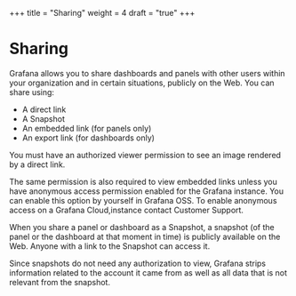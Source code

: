 +++
title = "Sharing"
weight = 4
draft = "true"
+++

# Sharing

Grafana allows you to share dashboards and panels with other users within your organization and in certain situations, publicly on the Web. You can share using:
- A direct link
- A Snapshot
- An embedded link (for panels only)
- An export link (for dashboards only)

You must have an authorized viewer permission to see an image rendered by a direct link.

The same permission is also required to view embedded links unless you have anonymous access permission enabled for the Grafana instance.  You can enable this option by yourself in Grafana OSS. To enable anonymous access on a Grafana Cloud,instance contact Customer Support.

When you share a panel or dashboard as a Snapshot, a snapshot (of the panel or the dashboard at that moment in time) is publicly available on the Web. Anyone with a link to the Snapshot can access it. 

Since snapshots do not need any authorization to view, Grafana strips information related to the account it came from as well as all data that is not relevant from the snapshot.
